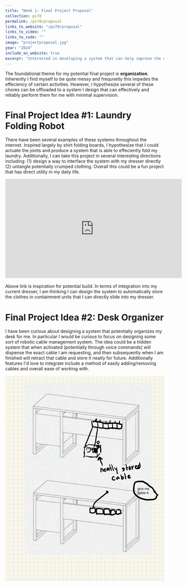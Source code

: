 ```yaml
---
title: "Week 1: Final Project Proposal"
collection: ps70
permalink: /ps70/proposal
links_to_website: "/ps70/proposal"
links_to_video: ""
links_to_code: ""
image: "projectproposal.jpg"
year: "2024"
include_on_website: true
excerpt: "Interested in developing a system that can help improve the overall organization of my dorm room. An immediate example of such a device would potentially be a **laundry folding robot**."
---
```


The foundational theme for my potential final project is **organization**. Inherently I find myself to be quite messy and frequnetly this impedes the effeciency of certain activities. However, I hypothesize several of these chores can be offloaded to a system I design that can effectively and reliably perform them for me with minimal supervision. 

Final Project Idea #1: Laundry Folding Robot
======

There have been several examples of these systems throughout the internet. Inspired largely by shirt folding boards, I hypothesize that I could actuate the joints and produce a system that is able to effeciently fold my laundry. Additionally, I can take this project in several interesting directions including: (1) design a way to interface the system with my dresser directly (2) untangle potentially crumped clothing. Overall this could be a fun project that has direct utility in my daily life.

<iframe width="560" height="315" src="https://www.youtube.com/embed/rhWaHSUVGco?si=GFFoqy4zigp0hPAZ" title="YouTube video player" frameborder="0" allow="accelerometer; autoplay; clipboard-write; encrypted-media; gyroscope; picture-in-picture; web-share" referrerpolicy="strict-origin-when-cross-origin" allowfullscreen></iframe>


Above link is inspiration for potential build. In terms of integration into my current dresser, I am thinking I can design the system to automatically store the clothes in containment units that I can directly slide into my dresser.

Final Project Idea #2: Desk Organizer 
======

I have been curious about designing a system that potentially organizes my desk for me. In particular I would be curious to focus on designing some sort of robotic cable management system. The idea could be a hidden system that when activated (potentially through voice commands) will dispense the exact cable I am requesting, and then subsequently when I am finished will retract that cable and store it neatly for future. Additionally features I'd love to integrate include a method of easily adding/removing cables and overall ease of working with.

![Wire Management Concept Drawing](/images/ps70/concept_drawing_wire_management.jpg)

